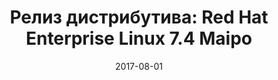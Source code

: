 ---
layout: post
title:  "Релиз дистрибутива: Red Hat Enterprise Linux 7.4 Maipo"
date: 2017-08-01   
---